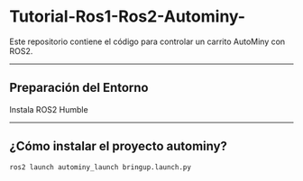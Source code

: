 # Tutorial-Ros1-Ros2-Autominy-

Este repositorio contiene el código para controlar un carrito AutoMiny con ROS2.

---
## Preparación del Entorno

Instala ROS2 Humble

---
## ¿Cómo instalar el proyecto autominy?

```bash
ros2 launch autominy_launch bringup.launch.py
```
